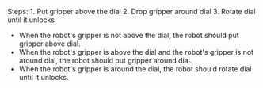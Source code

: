 

Steps:  1. Put gripper above the dial  2. Drop gripper around dial  3. Rotate dial until it unlocks
- When the robot's gripper is not above the dial, the robot should put gripper above dial. 
- When the robot's gripper is above the dial and the robot's gripper is not around dial, the robot should put gripper around dial. 
- When the robot's gripper is around the dial, the robot should rotate dial until it unlocks.